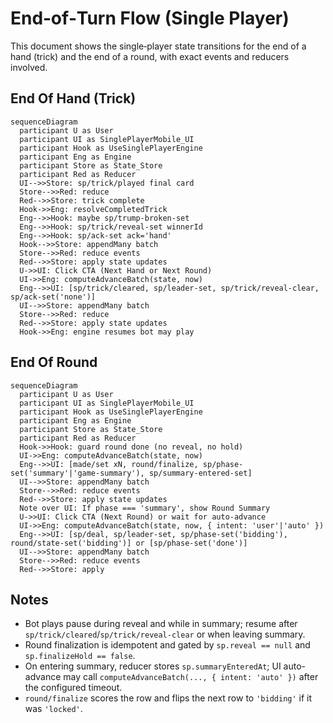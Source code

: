 # End‑of‑Turn Flow (Single Player)

This document shows the single‑player state transitions for the end of a hand (trick) and the end of a round, with exact events and reducers involved.

## End Of Hand (Trick)

```mermaid
sequenceDiagram
  participant U as User
  participant UI as SinglePlayerMobile_UI
  participant Hook as UseSinglePlayerEngine
  participant Eng as Engine
  participant Store as State_Store
  participant Red as Reducer
  UI-->>Store: sp/trick/played final card
  Store-->>Red: reduce
  Red-->>Store: trick complete
  Hook->>Eng: resolveCompletedTrick
  Eng-->>Hook: maybe sp/trump-broken-set
  Eng-->>Hook: sp/trick/reveal-set winnerId
  Eng-->>Hook: sp/ack-set ack='hand'
  Hook-->>Store: appendMany batch
  Store-->>Red: reduce events
  Red-->>Store: apply state updates
  U->>UI: Click CTA (Next Hand or Next Round)
  UI->>Eng: computeAdvanceBatch(state, now)
  Eng-->>UI: [sp/trick/cleared, sp/leader-set, sp/trick/reveal-clear, sp/ack-set('none')]
  UI-->>Store: appendMany batch
  Store-->>Red: reduce
  Red-->>Store: apply state updates
  Hook->>Eng: engine resumes bot may play
```

## End Of Round

```mermaid
sequenceDiagram
  participant U as User
  participant UI as SinglePlayerMobile_UI
  participant Hook as UseSinglePlayerEngine
  participant Eng as Engine
  participant Store as State_Store
  participant Red as Reducer
  Hook->>Hook: guard round done (no reveal, no hold)
  UI->>Eng: computeAdvanceBatch(state, now)
  Eng-->>UI: [made/set xN, round/finalize, sp/phase-set('summary'|'game-summary'), sp/summary-entered-set]
  UI-->>Store: appendMany batch
  Store-->>Red: reduce events
  Red-->>Store: apply state updates
  Note over UI: If phase === 'summary', show Round Summary
  U->>UI: Click CTA (Next Round) or wait for auto-advance
  UI->>Eng: computeAdvanceBatch(state, now, { intent: 'user'|'auto' })
  Eng-->>UI: [sp/deal, sp/leader-set, sp/phase-set('bidding'), round/state-set('bidding')] or [sp/phase-set('done')]
  UI-->>Store: appendMany batch
  Store-->>Red: reduce events
  Red-->>Store: apply
```

## Notes

- Bot plays pause during reveal and while in summary; resume after `sp/trick/cleared`/`sp/trick/reveal-clear` or when leaving summary.
- Round finalization is idempotent and gated by `sp.reveal == null` and `sp.finalizeHold == false`.
- On entering summary, reducer stores `sp.summaryEnteredAt`; UI auto-advance may call `computeAdvanceBatch(..., { intent: 'auto' })` after the configured timeout.
- `round/finalize` scores the row and flips the next row to `'bidding'` if it was `'locked'`.
